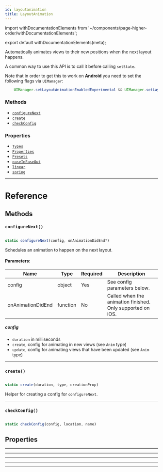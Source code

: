 ```yaml
---
id: layoutanimation
title: LayoutAnimation
---
```


import withDocumentationElements from '~/components/page-higher-order/withDocumentationElements';

export default withDocumentationElements(meta);

Automatically animates views to their new positions when the next layout happens.

A common way to use this API is to call it before calling `setState`.

Note that in order to get this to work on **Android** you need to set the following flags via `UIManager`:


```java
    UIManager.setLayoutAnimationEnabledExperimental && UIManager.setLayoutAnimationEnabledExperimental(true);
```


### Methods

* [`configureNext`](../layoutanimation/#configurenext)
* [`create`](../layoutanimation/#create)
* [`checkConfig`](../layoutanimation/#checkconfig)

### Properties

* [`Types`](../layoutanimation/#types)
* [`Properties`](../layoutanimation/#properties)
* [`Presets`](../layoutanimation/#presets)
* [`easeInEaseOut`](../layoutanimation/#easeineaseout)
* [`linear`](../layoutanimation/#linear)
* [`spring`](../layoutanimation/#spring)

---

# Reference

## Methods

### `configureNext()`


```javascript

static configureNext(config, onAnimationDidEnd?)

```


Schedules an animation to happen on the next layout.

#### Parameters:

| Name              | Type     | Required | Description                                                |
| ----------------- | -------- | -------- | ---------------------------------------------------------- |
| config            | object   | Yes      | See config parameters below.                               |
| onAnimationDidEnd | function | No       | Called when the animation finished. Only supported on iOS. |

##### config

* `duration` in milliseconds
* `create`, config for animating in new views (see `Anim` type)
* `update`, config for animating views that have been updated (see `Anim` type)

---

### `create()`


```javascript

static create(duration, type, creationProp)

```


Helper for creating a config for `configureNext`.

---

### `checkConfig()`


```javascript

static checkConfig(config, location, name)

```


## Properties

---

---

---

---

---

